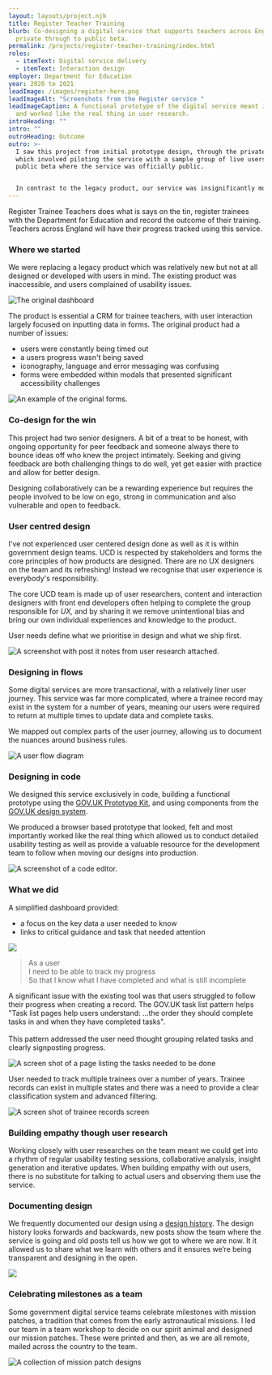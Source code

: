 ```yaml
---
layout: layouts/project.njk
title: Register Teacher Training
blurb: Co-designing a digital service that supports teachers across England from
  private through to public beta.
permalink: /projects/register-teacher-training/index.html
roles:
  - itemText: Digital service delivery
  - itemText: Interaction design
employer: Department for Education
year: 2020 to 2021
leadImage: /images/register-hero.png
leadImageAlt: "Screenshots from the Register service "
leadImageCaption: A functional prototype of the digital service meant it felt
  and worked like the real thing in user research.
introHeading: ""
intro: ""
outroHeading: Outcome
outro: >-
  I saw this project from initial prototype design, through the private beta
  which involved piloting the service with a sample group of live users to
  public beta where the service was officially public. 


  In contrast to the legacy product, our service was insignificantly more usable and accessible. A metric we used to measure success was time to create a record. In the original product a record would take up to 20 minutes to create while we observed first time uses creating records in 6-7 minutes.
---
```

Register Trainee Teachers does what is says on the tin, register trainees with the Department for Education and record the outcome of their training. Teachers across England will have their progress tracked using this service. 

### Where we started

We were replacing a legacy product which was relatively new but not at all designed or developed with users in mind. The existing product was inaccessible, and users complained of usability issues.

![The original dashboard](/images/dashboard-example.png "The dashboard or the original product we redesigned. Users struggled with the tasks they needed to complete..")

The product is essential a CRM for trainee teachers, with user interaction largely focused on inputting data in forms. The original product had a number of issues:

* users were constantly being timed out
* a users progress wasn't being saved
* iconography, language and error messaging was confusing 
* forms were embedded within modals that presented significant accessibility challenges

![An example of the original forms.](/images/exit-information.png "There was no way to know how 'complete' a registration was nor what was left to complete.")

### Co-design for the win

This project had two senior designers. A bit of a treat to be honest, with ongoing opportunity for peer feedback and someone always there to bounce ideas off who knew the project intimately. Seeking and giving feedback are both challenging things to do well, yet get easier with practice and allow for better design. 

Designing collaboratively can be a rewarding experience but requires the people involved to be low on ego, strong in communication and also vulnerable and open to feedback.

### User centred design

I've not experienced user centered design done as well as it is within government design teams. UCD is respected by stakeholders and forms the core principles of how products are designed. There are no UX designers on the team and its refreshing! Instead we recognise that user experience is everybody's responsibility. 

The core UCD team is made up of user researchers, content and interaction designers with front end developers often helping to complete the group responsible for *UX,* and by sharing it we remove unintentional bias and bring our own individual experiences and knowledge to the product.

User needs define what we prioritise in design and what we ship first.

![A screenshot with post it notes from user research attached.](/images/ucd.png "UX is a team sport! After rounds of usability testing the UCD team analysed research data together, ensuring we all have a common understanding of the data and next steps.  ")

### Designing in flows

Some digital services are more transactional, with a relatively liner user journey. This service was far more complicated, where a trainee record may exist in the system for a number of years, meaning our users were required to return at multiple times to update data and complete tasks.

We mapped out complex parts of the user journey, allowing us to document the nuances around business rules.

![A user flow diagram](/images/flows.jpeg  "User flows were created to map complex processes and communicate business rules to the team before way before any visual design was done.")

### Designing in code

We designed this service exclusively in code, building a functional prototype using the [GOV.UK Prototype Kit](https://govuk-prototype-kit.herokuapp.com/docs), and using components from the [GOV.UK design system](https://design-system.service.gov.uk/). 

We produced a browser based prototype that looked, felt and most importantly worked like the real thing which allowed us to conduct detailed usability testing as well as provide a valuable resource for the development team to follow when moving our designs into production. 

![A screenshot of a code editor.](/images/code.png "The service was designed with HTML, CSS, Nunjucks and Express JS with not a Figma art-board in sight.")

### What we did

A simplified dashboard provided:

* a focus on the key data a user needed to know 
* links to critical guidance and task that needed attention

![](/images/localhost_3000_home-10-.png)

> As a user\
> I need to be able to track my progress\
> So that I know what I have completed and what is still incomplete 

A significant issue with the existing tool was that users struggled to follow their progress when creating a record. The GOV.UK task list pattern helps "Task list pages help users understand: ...the order they should complete tasks in and when they have completed tasks".\
\
This pattern addressed the user need thought grouping related tasks and clearly signposting progress. 

![A screen shot of a page listing the tasks needed to be done](/images/register-prototype.herokuapp.com_new-record_overview.png "We ensured it was clear to users which tasks they’ve completed and which still need their attention.")

User needed to track multiple trainees over a number of years. Trainee records can exist in multiple states and there was a need to provide a clear classification system and advanced filtering.

![A screen shot of trainee records screen](/images/filters.png "Advanced filtering allowed our users to maintain large numbers of trainees in various states.")

### Building empathy though user research

Working closely with user researches on the team meant we could get into a rhythm of regular usability testing sessions, collaborative analysis, insight generation and iterative updates. When building empathy with out users, there is no substitute for talking to actual users and observing them use the service. 

### Documenting design

We frequently documented our design using a [design history](https://bat-design-history.netlify.app/register-trainee-teachers/). The design history looks forwards and backwards, new posts show the team where the service is going and old posts tell us how we got to where we are now. It it allowed us to share what we learn with others and it ensures we’re being transparent and designing in the open.

![](/images/bat-design-history.netlify.app_register-trainee-teachers_recording-training-outcomes-iteration-2_.png)

### Celebrating milestones as a team

Some government digital service teams celebrate milestones with mission patches, a tradition that comes from the early astronautical missions. I led our team in a team workshop to decide on our spirit animal and designed our mission patches. These were printed and then, as we are all remote, mailed across the country to the team. 

![A collection of mission patch designs](/images/mission-patches.png "A collection of mission patches I designed while working on the team. Each on represents a team achievement.. ")